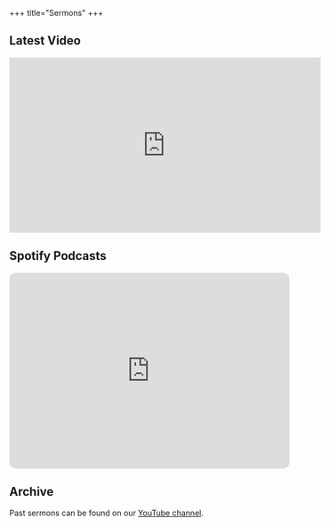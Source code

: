 +++
title="Sermons"
+++
## Latest Video
<iframe class="featured-video" width="560" height="315" src="https://www.youtube.com/embed/videoseries?si=PXGk0Hhs4F723Dn2&amp;list=UULFPj5Bc-yhe5TD7W_EPXZ6TA" title="YouTube video player" frameborder="0" allow="accelerometer; autoplay; clipboard-write; encrypted-media; gyroscope; picture-in-picture; web-share" allowfullscreen></iframe>

## Spotify Podcasts
<iframe style="border-radius:12px" src="https://open.spotify.com/embed/show/1MWxzCpiGPdCTCWg6G3EhH?utm_source=generator" width="100%" height="352" frameBorder="0" allowfullscreen="" allow="autoplay; clipboard-write; encrypted-media; fullscreen; picture-in-picture" loading="lazy"></iframe>

## Archive
Past sermons can be found on our [YouTube channel][1].

[1]: https://www.youtube.com/@greenhillschristianfellows294
